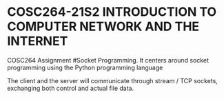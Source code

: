 # COSC264-21S2 INTRODUCTION TO COMPUTER NETWORK AND THE INTERNET

COSC264 Assignment #Socket Programming.
It centers around socket programming using the Python programming language

 The client and the server will communicate through stream
/ TCP sockets, exchanging both control and actual file data.

